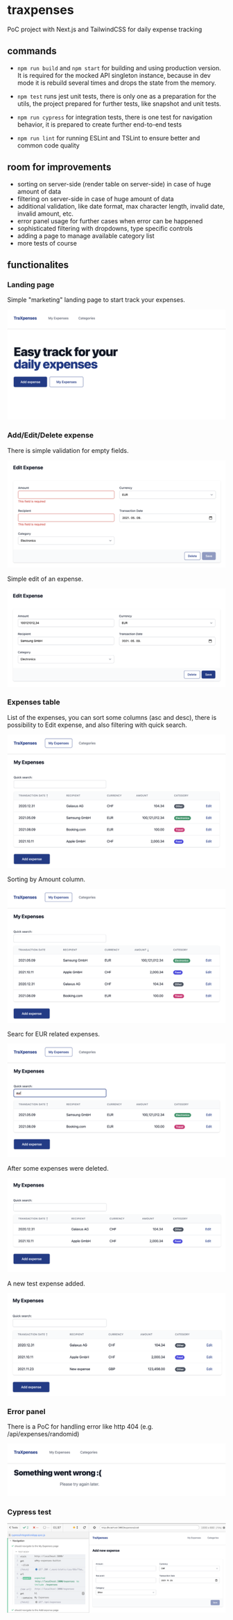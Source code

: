 # traxpenses
PoC project with Next.js and TailwindCSS for daily expense tracking


## commands

- `npm run build` and `npm start` for building and using production version. It is required for the mocked API singleton instance, because in dev mode it is rebuild several times and drops the state from the memory.

- `npm test` runs jest unit tests, there is only one as a preparation for the utils, the project prepared for further tests, like snapshot and unit tests.

- `npm run cypress` for integration tests, there is one test for navigation behavior, it is prepared to create further end-to-end tests

- `npm run lint` for running ESLint and TSLint to ensure better and common code quality

## room for improvements

- sorting on server-side (render table on server-side) in case of huge amount of data
- filtering on server-side in case of huge amount of data
- additional validation, like date format, max character length, invalid date, invalid amount, etc.
- error panel usage for further cases when error can be happened
- sophisticated filtering with dropdowns, type specific controls
- adding a page to manage available category list
- more tests of course

## functionalites

### Landing page
Simple "marketing" landing page to start track your expenses.

![landing page](https://github.com/vartomi/traxpenses/blob/main/wiki/LandingPage.png)


### Add/Edit/Delete expense
There is simple validation for empty fields.

![landing page](https://github.com/vartomi/traxpenses/blob/main/wiki/EmptyFieldValidation.png)

Simple edit of an expense.

![landing page](https://github.com/vartomi/traxpenses/blob/main/wiki/EditExpense.png)

### Expenses table
List of the expenses, you can sort some columns (asc and desc), there is possibility to Edit expense, and also filtering with quick search.

![landing page](https://github.com/vartomi/traxpenses/blob/main/wiki/ExpenseTable.png)

Sorting by Amount column.

![landing page](https://github.com/vartomi/traxpenses/blob/main/wiki/SortDescAmountColumn.png)

Searc for EUR related expenses.

![landing page](https://github.com/vartomi/traxpenses/blob/main/wiki/QuickSearchFiltering.png)

After some expenses were deleted.

![landing page](https://github.com/vartomi/traxpenses/blob/main/wiki/DeleteSomeExpenses.png)

A new test expense added.

![landing page](https://github.com/vartomi/traxpenses/blob/main/wiki/NewExpenseAdded.png)


### Error panel
There is a PoC for handling error like http 404 (e.g. /api/expenses/randomid)

![landing page](https://github.com/vartomi/traxpenses/blob/main/wiki/ErrorPanel.png)

### Cypress test

![landing page](https://github.com/vartomi/traxpenses/blob/main/wiki/CypressTests.png)

